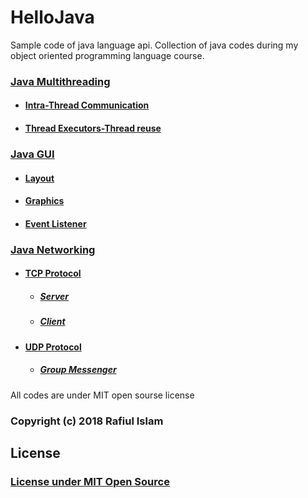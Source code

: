 # HelloJava
Sample code of java language api. Collection of java codes during my object oriented programming language course.
### [Java Multithreading](threading/)
  * #### [Intra-Thread Communication](threading/ThreadCommunication.java)
  * #### [Thread Executors-Thread reuse](threading/ThreadReusing.java)
### [Java GUI](GUI-swing-and-awt/)
  * #### [Layout](GUI-swing-and-awt/layout)
  * #### [Graphics](GUI-swing-and-awt/graphics)
  * #### [Event Listener](GUI-swing-and-awt/listener)
### [Java Networking](networking/)
  * #### [TCP Protocol](networking/p2p)
    * ##### [Server](networking/p2p/Server.java)
    * ##### [Client](networking/p2p/Client.java)
  * #### [UDP Protocol](networking/casting)
    * ##### [Group Messenger](networking/casting/MulticastingGroup.java)

All codes are under MIT open sourse license
### Copyright (c) 2018 Rafiul Islam
## License
### [License under MIT Open Source](LICENSE)
